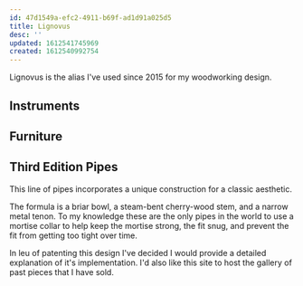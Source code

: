 ```yaml
---
id: 47d1549a-efc2-4911-b69f-ad1d91a025d5
title: Lignovus
desc: ''
updated: 1612541745969
created: 1612540992754
---
```


Lignovus is the alias I've used since 2015 for my woodworking design.

## Instruments

## Furniture

## Third Edition Pipes

This line of pipes incorporates a unique construction for a classic aesthetic.

The formula is a briar bowl, a steam-bent cherry-wood stem, and a narrow metal tenon. To my knowledge these are the only pipes in the world to use a mortise collar to help keep the mortise strong, the fit snug, and prevent the fit from getting too tight over time.

In leu of patenting this design I've decided I would provide a detailed explanation of it's implementation. I'd also like this site to host the gallery of past pieces that I have sold.